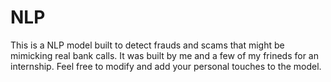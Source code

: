 # NLP
This is a NLP model built to detect frauds and scams that might be mimicking real bank calls. It was built by me and a few of my frineds for an internship. Feel free to modify and add your personal touches to the model.
